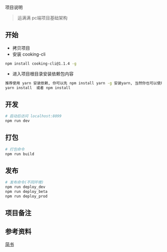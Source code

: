 项目说明

> 运满满 pc端项目基础架构


## 开始

 - 拷贝项目
 - 安装 cooking-cli

``` bash
npm install cooking-cli@1.1.4 -g
```

 - 进入项目根目录安装依赖包内容

``` bash
推荐使用 yarn 安装依赖, 你可以先 npm install yarn -g 安装yarn, 当然你也可以使用 npm install
yarn install  或者 npm install
```

## 开发

``` bash
# 启动后访问 localhost:8099
npm run dev
```

## 打包

``` bash
# 打包命令
npm run build
```

## 发布

``` bash
# 发布命令(不同环境)
npm run deploy_dev
npm run deploy_beta
npm run deploy_prod
```


## 项目备注

## 参考资料
[简书](http://www.ruanyifeng.com/blog/2016/07/yaml.html?f=tt)


